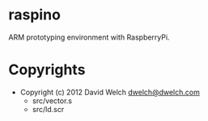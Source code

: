 # raspino

ARM prototyping environment with RaspberryPi.

# Copyrights

- Copyright (c) 2012 David Welch dwelch@dwelch.com
	- src/vector.s
	- src/ld.scr
